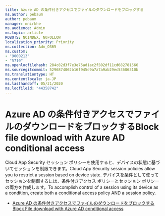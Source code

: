 ```yaml
---
title: Azure AD の条件付きアクセスでファイルのダウンロードをブロックする
ms.author: pebaum
author: pebaum
manager: mnirkhe
ms.audience: Admin
ms.topic: article
ROBOTS: NOINDEX, NOFOLLOW
localization_priority: Priority
ms.collection: Adm_O365
ms.custom:
- "9000213"
- "5710"
ms.openlocfilehash: 284c82d3f7e3e75ad1ac2f502df11cd682781566
ms.sourcegitcommit: 5296874062b16f945d9a7a7a9ab29ec53686310b
ms.translationtype: HT
ms.contentlocale: ja-JP
ms.lasthandoff: 05/21/2020
ms.locfileid: "44358742"
---
```

# <a name="block-file-download-with-azure-ad-conditional-access"></a><span data-ttu-id="2a18f-102">Azure AD の条件付きアクセスでファイルのダウンロードをブロックする</span><span class="sxs-lookup"><span data-stu-id="2a18f-102">Block file download with Azure AD conditional access</span></span>

<span data-ttu-id="2a18f-103">Cloud App Security セッション ポリシーを使用すると、デバイスの状態に基づいてセッションを制限できます。</span><span class="sxs-lookup"><span data-stu-id="2a18f-103">Cloud App Security session policies allow you to restrict a session based on device state.</span></span> <span data-ttu-id="2a18f-104">デバイスを条件として使ってセッションを制御するには、条件付きアクセス ポリシーとセッション ポリシーの両方を作成します。</span><span class="sxs-lookup"><span data-stu-id="2a18f-104">To accomplish control of a session using its device as a condition, create both a conditional access policy AND a session policy.</span></span>

- [<span data-ttu-id="2a18f-105">Azure AD の条件付きアクセスでファイルのダウンロードをブロックする</span><span class="sxs-lookup"><span data-stu-id="2a18f-105">Block File download with Azure AD conditional access</span></span>](https://docs.microsoft.com/cloud-app-security/use-case-proxy-block-session-aad#create-a-block-download-policy-for-unmanaged-devices)
